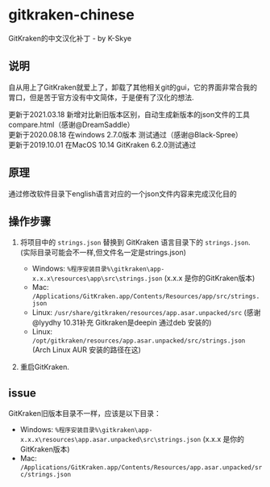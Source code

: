 # gitkraken-chinese
GitKraken的中文汉化补丁 - by K-Skye

## 说明
自从用上了GitKraken就爱上了，卸载了其他相关git的gui，它的界面非常合我的胃口，但是苦于官方没有中文简体，于是便有了汉化的想法.  
  
更新于2021.03.18 新增对比新旧版本区别，自动生成新版本的json文件的工具compare.html（感谢@DreamSaddle）  
更新于2020.08.18 在windows 2.7.0版本 测试通过（感谢@Black-Spree）  
更新于2019.10.01 在MacOS 10.14 GitKraken 6.2.0测试通过  

## 原理

通过修改软件目录下english语言对应的一个json文件内容来完成汉化目的

## 操作步骤

1. 将项目中的 `strings.json` 替换到 GitKraken 语言目录下的 `strings.json`.  
(实际目录可能会不一样,但文件名一定是strings.json)
  
   - Windows: `%程序安装目录%\gitkraken\app-x.x.x\resources\app\src\strings.json` (x.x.x 是你的GitKraken版本)
   - Mac: `/Applications/GitKraken.app/Contents/Resources/app/src/strings.json`
   - Linux: `/usr/share/gitkraken/resources/app.asar.unpacked/src` (感谢@lyydhy 10.31补充 Gitkraken是deepin 通过deb 安装的)
   - Linux: `/opt/gitkraken/resources/app.asar.unpacked/src/strings.json` (Arch Linux AUR 安装的路径在这)
     
2. 重启GitKraken.

## issue

GitKraken旧版本目录不一样，应该是以下目录：
   - Windows: `%程序安装目录%\gitkraken\app-x.x.x\resources\app.asar.unpacked\src\strings.json` (x.x.x 是你的GitKraken版本)
   - Mac: `/Applications/GitKraken.app/Contents/Resources/app.asar.unpacked/src/strings.json`
